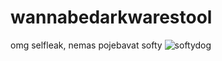 # wannabedarkwarestool
omg selfleak, nemas pojebavat softy
![softydog](https://github.com/feelardev/wannabedarkwarestool/assets/92737232/3ea0bc87-dc8e-40eb-afcc-0edeb925f2f4)

